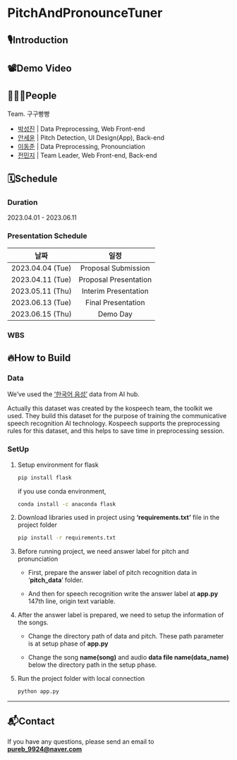 # PitchAndPronounceTuner
## 🎙️Introduction

## 📽️Demo Video

## 🧑🏻‍💻People
Team. 구구빵빵
- [박성진](https://github.com/sjpark0070) | Data Preprocessing, Web Front-end
- [안세윤](https://github.com/yunniya097) | Pitch Detection, UI Design(App), Back-end
- [이동준](https://github.com/dongjun0207) | Data Preprocessing, Pronounciation
- [전민지](https://github.com/minji9924) | Team Leader, Web Front-end, Back-end

## 🗓️Schedule
### Duration
2023.04.01 - 2023.06.11

### Presentation Schedule
|날짜|일정|
|:-----:|:-----:|
|2023.04.04 (Tue) | Proposal Submission |
|2023.04.11 (Tue) | Proposal Presentation |
|2023.05.11 (Thu) | Interim Presentation |
|2023.06.13 (Tue) | Final Presentation |
|2023.06.15 (Thu) | Demo Day |

### WBS

## 🔥How to Build
### Data
We’ve used the [‘한국어 음성’](https://www.aihub.or.kr/aihubdata/data/view.do?currMenu=115&topMenu=100&aihubDataSe=realm&dataSetSn=123) data from AI hub.

Actually this dataset was created by the kospeech team, the toolkit we used. They build this dataset for the purpose of training the communicative speech recognition AI technology. Kospeech supports the preprocessing rules for this dataset, and this helps to save time in preprocessing session.

### SetUp
1) Setup environment for flask
   
   ```bash
   pip install flask
   ```
   
   if you use conda environment,
   
   ```bash
   conda install -c anaconda flask
   ```

3) Download libraries used in project using **‘requirements.txt’** file in the project folder

   ```bash
   pip install -r requirements.txt
   ```
   
4) Before running project, we need answer label for pitch and pronunciation 

   - First, prepare the answer label of pitch recognition data in ‘**pitch_data**’ folder. 

   - And then for speech recognition write the answer label at **app.py** 147th line, origin text variable.

5) After the answer label is prepared, we need to setup the information of the songs.

   - Change the directory path of data and pitch. These path parameter is at setup phase of **app.py**

   - Change the song **name(song)** and audio **data file name(data_name)** below the directory path in the setup phase.

6) Run the project folder with local connection
   ```bash
   python app.py
   ```
---
## 📬Contact
If you have any questions, please send an email to **pureb_9924@naver.com**
